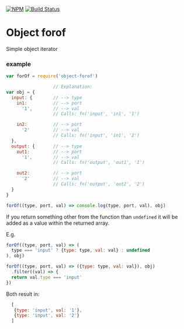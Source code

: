 [![NPM](https://nodei.co/npm/object-forof.png)](https://nodei.co/npm/object-forof/)
[![Build Status](https://travis-ci.org/rhalff/object-forof.png)](https://travis-ci.org/rhalff/object-forof)

# Object forof

Simple object iterator

### example

```js
var forOf = require('object-forof')

                  // Explanation:
var obj = {
  input: {        // --> type
    in1:          // --> port
      '1',        // --> val
                  // Calls: fn('input', 'in1', '1')

    in2:          // --> port
      '2'         // --> val
                  // Calls: fn('input', 'in1', '2')
  },
  output: {       // --> type
    out1:         // --> port
      '1',        // --> val
                  // Calls: fn('output', 'out1', '1')

    out2:         // --> port
      '2'         // --> val
                  // Calls: fn('output', 'out2', '2')
  }
}

forOf((type, port, val) => console.log(type, port, val), obj)

```

If you return something other from the function than `undefined`
it will be added as a value within the returned array.

E.g.
```js
forOf((type, port, val) => (
  type === 'input' ? {type: type, val: val} : undefined
), obj)
```

```js
forOf((type, port, val) => ({type: type, val: val}), obj)
  .filter((val) => {
  return val.type === 'input'
})
```

Both result in:
```js
  [
   {type: 'input', val: '1'},
   {type: 'input', val: '2'}
  ]

```
